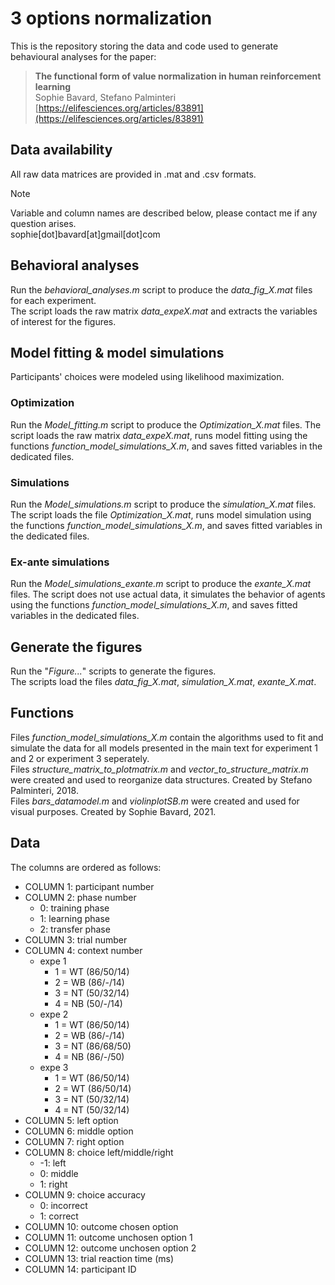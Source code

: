 # 3 options normalization

This is the repository storing the data and code used to generate behavioural analyses for the paper:   
>__The functional form of value normalization in human reinforcement learning__   
Sophie Bavard, Stefano Palminteri      
[https://elifesciences.org/articles/83891](https://elifesciences.org/articles/83891)

## Data availability
All raw data matrices are provided in .mat and .csv formats. 

>[!NOTE]
>Variable and column names are described below, please contact me if any question arises.        
>sophie[dot]bavard[at]gmail[dot]com

## Behavioral analyses   
Run the *behavioral_analyses.m* script to produce the *data_fig_X.mat* files for each experiment.   
The script loads the raw matrix *data_expeX.mat* and extracts the variables of interest for the figures.

## Model fitting & model simulations
Participants' choices were modeled using likelihood maximization.
### Optimization
Run the *Model_fitting.m* script to produce the *Optimization_X.mat* files. The script loads the raw matrix *data_expeX.mat*, runs model fitting using the functions *function_model_simulations_X.m*, and saves fitted variables in the dedicated files.
### Simulations
Run the *Model_simulations.m* script to produce the *simulation_X.mat* files. The script loads the file *Optimization_X.mat*, runs model simulation using the functions *function_model_simulations_X.m*, and saves fitted variables in the dedicated files.
### Ex-ante simulations
Run the *Model_simulations_exante.m* script to produce the *exante_X.mat* files. The script does not use actual data, it simulates the behavior of agents using the functions *function_model_simulations_X.m*, and saves fitted variables in the dedicated files.

## Generate the figures   
Run the "*Figure...*" scripts to generate the figures.   
The scripts load the files *data_fig_X.mat*, *simulation_X.mat*, *exante_X.mat*.

## Functions   
Files *function_model_simulations_X.m* contain the algorithms used to fit and simulate the data for all models presented in the main text for experiment 1 and 2 or experiment 3 seperately.     
Files *structure_matrix_to_plotmatrix.m* and *vector_to_structure_matrix.m* were created and used to reorganize data structures. Created by Stefano Palminteri, 2018.   
Files *bars_datamodel.m* and *violinplotSB.m*  were created and used for visual purposes. Created by Sophie Bavard, 2021.

## Data   
The columns are ordered as follows:    
* COLUMN 1: participant number
* COLUMN 2: phase number
  * 0: training phase
  * 1: learning phase
  * 2: transfer phase
* COLUMN 3: trial number
* COLUMN 4: context number
  * expe 1 
    * 1 = WT (86/50/14)
    * 2 = WB (86/-/14)
    * 3 = NT (50/32/14)
    * 4 = NB (50/-/14)
  * expe 2
    * 1 = WT (86/50/14)
    * 2 = WB (86/-/14)
    * 3 = NT (86/68/50)
    * 4 = NB (86/-/50)
  * expe 3
    * 1 = WT (86/50/14)
    * 2 = WT (86/50/14)
    * 3 = NT (50/32/14)
    * 4 = NT (50/32/14)
* COLUMN 5: left option
* COLUMN 6: middle option
* COLUMN 7: right option
* COLUMN 8: choice left/middle/right
  * -1: left
  * 0: middle
  * 1: right
* COLUMN 9: choice accuracy
  * 0: incorrect
  * 1: correct
* COLUMN 10: outcome chosen option
* COLUMN 11: outcome unchosen option 1
* COLUMN 12: outcome unchosen option 2
* COLUMN 13: trial reaction time (ms)
* COLUMN 14: participant ID

